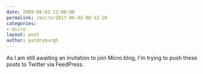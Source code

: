 ```yaml
---
date: 2008-06-03 12:00:00
permalink: /micro/2017-06-03-08-12-26
categories:
- micro
layout: post
author: patdryburgh
---
```


As I am still awaiting an invitation to join Micro.blog, I'm trying to push these posts to Twitter via FeedPress.